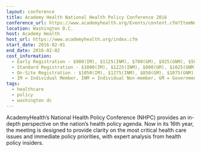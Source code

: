 ```yaml
---
layout: conference
title: Academy Health National Health Policy Conference 2016
conference_url: https://www.academyhealth.org/Events/content.cfm?ItemNumber=1551
location: Washington D.C.
host: Academy Health
host_url: https://www.academyhealth.org/index.cfm
start_date: 2016-02-01
end_date: 2016-02-02
cost_information:
  - Early Registration - $900(IM), $1125(INM), $700(GM), $925(GNM), $500(F), $300(S) (through 12/29/15)
  - Standard Registration - $1000(IM), $1225(INM), $800(GM), $1025(GNM), $600(F), $400(S) (through 1/30/16)
  - On-Site Registration - $1050(IM), $1275(INM), $850(GM), $1075(GNM), $650(F), $450(S)
  - IM = Individual Member, INM = Individual Non-member, GM = Government Member, GNM = Government Non-member, F = Fellow/New Professional, S = Student
tags:
  - healthcare
  - policy
  - washington dc
---
```


AcademyHealth’s National Health Policy Conference (NHPC) provides an in-depth perspective on the nation’s health policy agenda. Now in its 16th year, the meeting is designed to provide clarity on the most critical health care issues and immediate policy priorities, with expert analysis from health policy insiders.
